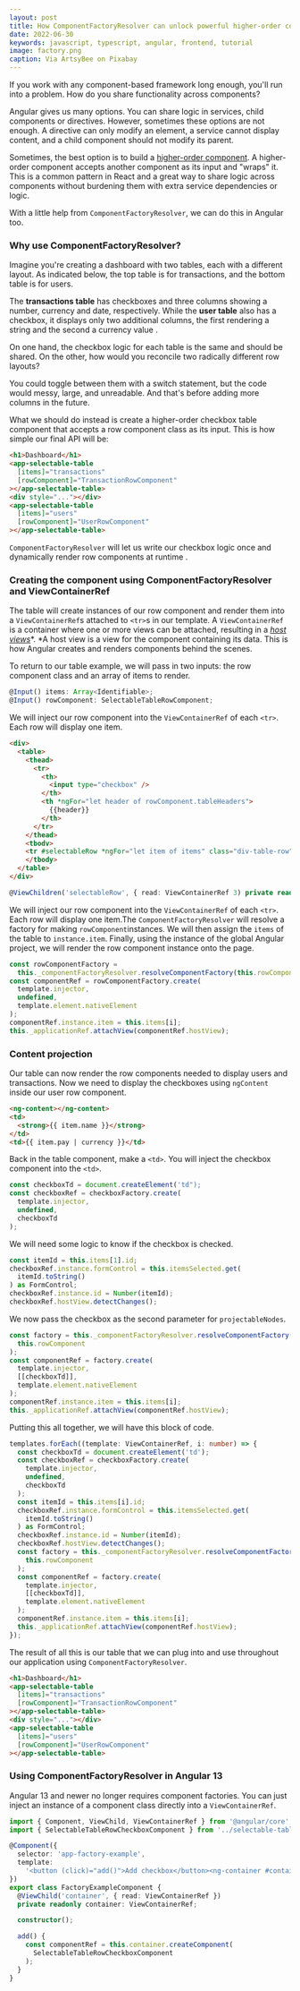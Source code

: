 ```yaml
---
layout: post
title: How ComponentFactoryResolver can unlock powerful higher-order components
date: 2022-06-30
keywords: javascript, typescript, angular, frontend, tutorial
image: factory.png
caption: Via ArtsyBee on Pixabay
---
```


If you work with any component-based framework long enough, you'll run into a problem. How do you share functionality across components?

Angular gives us many options. You can share logic in services, child components or directives. However, sometimes these options are not enough. A directive can only modify an element, a service cannot display content, and a child component should not modify its parent.

Sometimes, the best option is to build a [higher-order component](https://reactjs.org/docs/higher-order-components.html). A higher-order component accepts another component as its input and "wraps" it. This is a common pattern in React and a great way to share logic across components without burdening them with extra service dependencies or logic.

With a little help from `ComponentFactoryResolver`, we can do this in Angular too.

### Why use ComponentFactoryResolver?

Imagine you're creating a dashboard with two tables, each with a different layout. As indicated below, the top table is for transactions, and the bottom table is for users.

<InlineImage filename="transaction-table.png" alt="A screenshot of a table showing two transactions. It has columns for transaction ID, amount and details" />

<InlineImage filename="user-table.png" alt="A screenshot of a table showing two users. It has columns for user name and salary" />

The **transactions table** has checkboxes and three columns showing a number, currency and date, respectively. While the **user table** also has a checkbox, it displays only two additional columns, the first rendering a string and the second a currency value .

On one hand, the checkbox logic for each table is the same and should be shared. On the other, how would you reconcile two radically different row layouts?

You could toggle between them with a switch statement, but the code would messy, large, and unreadable. And that's before adding more columns in the future.

What we should do instead is create a higher-order checkbox table component that accepts a row component class as its input. This is how simple our final API will be:

```html
<h1>Dashboard</h1>
<app-selectable-table
  [items]="transactions"
  [rowComponent]="TransactionRowComponent"
></app-selectable-table>
<div style="..."></div>
<app-selectable-table
  [items]="users"
  [rowComponent]="UserRowComponent"
></app-selectable-table>
```

`ComponentFactoryResolver` will let us write our checkbox logic once and dynamically render row components at runtime .

### Creating the component using ComponentFactoryResolver and ViewContainerRef

The table will create instances of our row component and render them into a `ViewContainerRef`s attached to `<tr>`s in our template. A `ViewContainerRef` is a container where one or more views can be attached, resulting in a [_host views_](https://angular.io/api/core/ViewContainerRef#description 'https://angular.io/api/core/ViewContainerRef#description')*. *A host view is a view for the component containing its data. This is how Angular creates and renders components behind the scenes.

To return to our table example, we will pass in two inputs: the row component class and an array of items to render.

```typescript
@Input() items: Array<Identifiable>;
@Input() rowComponent: SelectableTableRowComponent;
```

We will inject our row component into the `ViewContainerRef` of each `<tr>`. Each row will display one item.

```html
<div>
  <table>
    <thead>
      <tr>
        <th>
          <input type="checkbox" />
        </th>
        <th *ngFor="let header of rowComponent.tableHeaders">
          {{header}}
        </th>
      </tr>
    </thead>
    <tbodv>
    <tr #selectableRow *ngFor="let item of items" class="div-table-row"></tr>
    </tbody>
  </table>
</div>
```

```typescript
@ViewChildren('selectableRow', { read: ViewContainerRef 3) private readonly rowTemplates: QueryList<ViewContainerRef>;
```

We will inject our row component into the `ViewContainerRef` of each `<tr>`. Each row will display one item.The `ComponentFactoryResolver` will resolve a factory for making `rowComponent`instances. We will then assign the `items` of the table to `instance.item`. Finally, using the instance of the global Angular project, we will render the row component instance onto the page.

```typescript
const rowComponentFactory =
  this._componentFactoryResolver.resolveComponentFactory(this.rowComponent);
const componentRef = rowComponentFactory.create(
  template.injector,
  undefined,
  template.element.nativeElement
);
componentRef.instance.item = this.items[i];
this._applicationRef.attachView(componentRef.hostView);
```

### Content projection

Our table can now render the row components needed to display users and transactions. Now we need to display the checkboxes using `ngContent` inside our user row component.

```html
<ng-content></ng-content>
<td>
  <strong>{{ item.name }}</strong>
</td>
<td>{{ item.pay | currency }}</td>
```

Back in the table component, make a `<td>`. You will inject the checkbox component into the `<td>`.

```typescript
const checkboxTd = document.createElement('td");
const checkboxRef = checkboxFactory.create(
  template.injector,
  undefined,
  checkboxTd
);
```

We will need some logic to know if the checkbox is checked.

```typescript
const itemId = this.items[1].id;
checkboxRef.instance.formControl = this.itemsSelected.get(
  itemId.toString()
) as FormControl;
checkboxRef.instance.id = Number(itemId);
checkboxRef.hostView.detectChanges();
```

We now pass the checkbox as the second parameter for `projectableNodes`.

```typescript
const factory = this._componentFactoryResolver.resolveComponentFactory(
  this.rowComponent
);
const componentRef = factory.create(
  template.injector,
  [[checkboxTd]],
  template.element.nativeElement
);
componentRef.instance.item = this.items[i];
this._applicationRef.attachView(componentRef.hostView);
```

Putting this all together, we will have this block of code.

```typescript
templates.forEach((template: ViewContainerRef, i: number) => {
  const checkboxTd = document.createElement('td');
  const checkboxRef = checkboxFactory.create(
    template.injector,
    undefined,
    checkboxTd
  );
  const itemId = this.items[i].id;
  checkboxRef.instance.formControl = this.itemsSelected.get(
    itemId.toString()
  ) as FormControl;
  checkboxRef.instance.id = Number(itemId);
  checkboxRef.hostView.detectChanges();
  const factory = this._componentFactoryResolver.resolveComponentFactory(
    this.rowComponent
  );
  const componentRef = factory.create(
    template.injector,
    [[checkboxTd]],
    template.element.nativeElement
  );
  componentRef.instance.item = this.items[i];
  this._applicationRef.attachView(componentRef.hostView);
});
```

The result of all this is our table that we can plug into and use throughout our application using `ComponentFactoryResolver`.

```html
<h1>Dashboard</h1>
<app-selectable-table
  [items]="transactions"
  [rowComponent]="TransactionRowComponent"
></app-selectable-table>
<div style="..."></div>
<app-selectable-table
  [items]="users"
  [rowComponent]="UserRowComponent"
></app-selectable-table>
```

### Using ComponentFactoryResolver in Angular 13

Angular 13 and newer no longer requires component factories. You can just inject an instance of a component class directly into a `ViewContainerRef`.

```typescript
import { Component, ViewChild, ViewContainerRef } from '@angular/core';
import { SelectableTableRowCheckboxComponent } from '../selectable-table-row-checkbox/selectable-table-row-checkbox.component';

@Component({
  selector: 'app-factory-example',
  template:
    '<button (click)="add()">Add checkbox</button><ng-container #container></ng-container>'
})
export class FactoryExampleComponent {
  @ViewChild('container', { read: ViewContainerRef })
  private readonly container: ViewContainerRef;

  constructor();

  add() {
    const componentRef = this.container.createComponent(
      SelectableTableRowCheckboxComponent
    );
  }
}
```

<script lang="ts">
  import InlineImage from '$lib/components/inline-image.svelte'
</script>